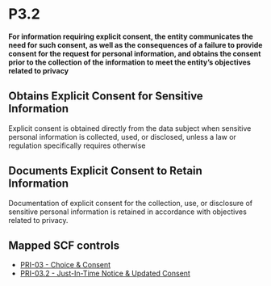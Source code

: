 # P3.2
**For information requiring explicit consent, the entity communicates the need for such consent, as well as the consequences of a failure to provide consent for the request for personal information, and obtains the consent prior to the collection of the information to meet the entity’s objectives related to privacy**
## Obtains Explicit Consent for Sensitive Information
Explicit consent is obtained directly from the data subject when sensitive personal information is collected, used, or disclosed, unless a law or regulation specifically requires otherwise
## Documents Explicit Consent to Retain Information
Documentation of explicit consent for the collection, use, or disclosure of sensitive personal information is retained in accordance with objectives related to privacy.
## Mapped SCF controls
- [PRI-03 - Choice & Consent](../scf/pri-03-choice&consent.md)
- [PRI-03.2 - Just-In-Time Notice & Updated Consent](../scf/pri-032-just-in-timenotice&updatedconsent.md)